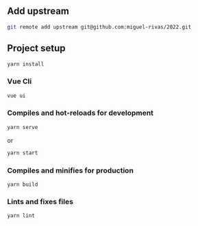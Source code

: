 ## Add upstream
```sh
git remote add upstream git@github.com:miguel-rivas/2022.git
```

## Project setup
```sh
yarn install
```

### Vue Cli
```sh
vue ui
```

### Compiles and hot-reloads for development
```sh
yarn serve
```
or
```sh
yarn start
```

### Compiles and minifies for production
```
yarn build
```

### Lints and fixes files
```
yarn lint
```